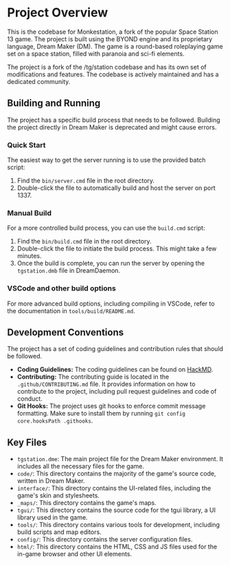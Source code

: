 # Project Overview

This is the codebase for Monkestation, a fork of the popular Space Station 13 game. The project is built using the BYOND engine and its proprietary language, Dream Maker (DM). The game is a round-based roleplaying game set on a space station, filled with paranoia and sci-fi elements.

The project is a fork of the /tg/station codebase and has its own set of modifications and features. The codebase is actively maintained and has a dedicated community.

## Building and Running

The project has a specific build process that needs to be followed. Building the project directly in Dream Maker is deprecated and might cause errors.

### Quick Start

The easiest way to get the server running is to use the provided batch script:

1.  Find the `bin/server.cmd` file in the root directory.
2.  Double-click the file to automatically build and host the server on port 1337.

### Manual Build

For a more controlled build process, you can use the `build.cmd` script:

1.  Find the `bin/build.cmd` file in the root directory.
2.  Double-click the file to initiate the build process. This might take a few minutes.
3.  Once the build is complete, you can run the server by opening the `tgstation.dmb` file in DreamDaemon.

### VSCode and other build options

For more advanced build options, including compiling in VSCode, refer to the documentation in `tools/build/README.md`.

## Development Conventions

The project has a set of coding guidelines and contribution rules that should be followed.

*   **Coding Guidelines:** The coding guidelines can be found on [HackMD](https://hackmd.io/@MonkestationPooba/code_guidelines).
*   **Contributing:** The contributing guide is located in the `.github/CONTRIBUTING.md` file. It provides information on how to contribute to the project, including pull request guidelines and code of conduct.
*   **Git Hooks:** The project uses git hooks to enforce commit message formatting. Make sure to install them by running `git config core.hooksPath .githooks`.

## Key Files

*   `tgstation.dme`: The main project file for the Dream Maker environment. It includes all the necessary files for the game.
*   `code/`: This directory contains the majority of the game's source code, written in Dream Maker.
*   `interface/`: This directory contains the UI-related files, including the game's skin and stylesheets.
*   `_maps/`: This directory contains the game's maps.
*   `tgui/`: This directory contains the source code for the tgui library, a UI library used in the game.
*   `tools/`: This directory contains various tools for development, including build scripts and map editors.
*   `config/`: This directory contains the server configuration files.
*   `html/`: This directory contains the HTML, CSS and JS files used for the in-game browser and other UI elements.
